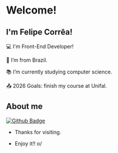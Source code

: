 # Welcome!

 

## I'm Felipe Corrêa!

 

:computer: I'm Front-End Developer!

:house_with_garden: I’m from Brazil.

:books:  I’m currently studying computer science.

:outbox_tray: 2026 Goals: finish my course at Unifal.

 

## About me

[![Github Badge](https://img.shields.io/badge/-Github-000?style=flat-square&logo=Github&logoColor=white&link=LINK_GIT)](https://github.com/correafe)

- Thanks for visiting.

- Enjoy it!! o/
